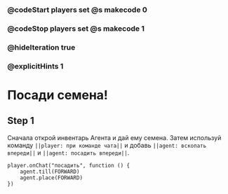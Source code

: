 ### @codeStart players set @s makecode 0
### @codeStop players set @s makecode 1

### @hideIteration true 
### @explicitHints 1


# Посади семена!

## Step 1
Сначала открой инвентарь Агента и дай ему семена. Затем используй команду ``||player: при команде чата||`` и добавь ``||agent: вскопать впереди||`` и ``||agent: посадить впереди||``.

```ghost
player.onChat("посадить", function () {
    agent.till(FORWARD)
    agent.place(FORWARD)
})
```
